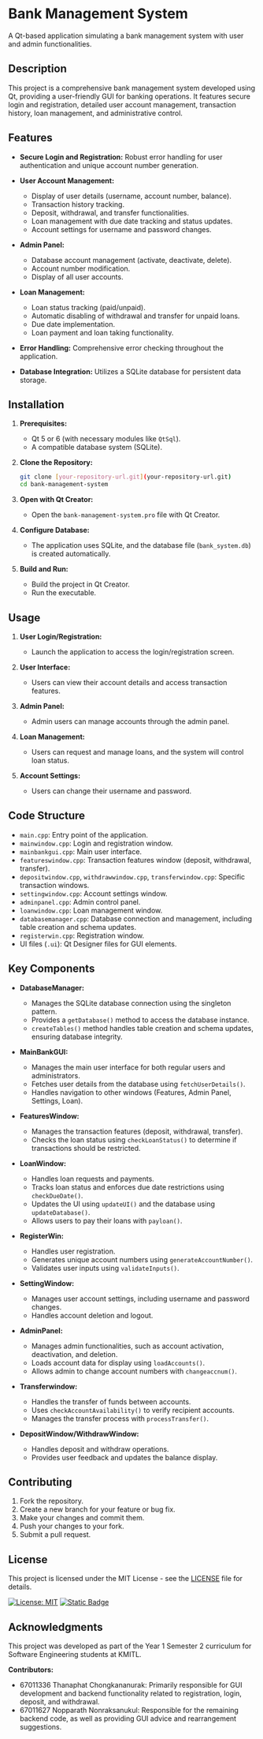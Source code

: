 # Bank Management System

A Qt-based application simulating a bank management system with user and admin functionalities.

## Description

This project is a comprehensive bank management system developed using Qt, providing a user-friendly GUI for banking operations. It features secure login and registration, detailed user account management, transaction history, loan management, and administrative control.

## Features

-   **Secure Login and Registration:** Robust error handling for user authentication and unique account number generation.

-   **User Account Management:**
    -   Display of user details (username, account number, balance).
    -   Transaction history tracking.
    -   Deposit, withdrawal, and transfer functionalities.
    -   Loan management with due date tracking and status updates.
    -   Account settings for username and password changes.
-   **Admin Panel:**
    -   Database account management (activate, deactivate, delete).
    -   Account number modification.
    -   Display of all user accounts.
-   **Loan Management:**
    -   Loan status tracking (paid/unpaid).
    -   Automatic disabling of withdrawal and transfer for unpaid loans.
    -   Due date implementation.
    -   Loan payment and loan taking functionality.
-   **Error Handling:** Comprehensive error checking throughout the application.
-   **Database Integration:** Utilizes a SQLite database for persistent data storage.

## Installation

1.  **Prerequisites:**
    -   Qt 5 or 6 (with necessary modules like `QtSql`).
    -   A compatible database system (SQLite).
2.  **Clone the Repository:**

    ```bash
    git clone [your-repository-url.git](your-repository-url.git)
    cd bank-management-system
    ```

3.  **Open with Qt Creator:**
    -   Open the `bank-management-system.pro` file with Qt Creator.
4.  **Configure Database:**
    -   The application uses SQLite, and the database file (`bank_system.db`) is created automatically.
5.  **Build and Run:**
    -   Build the project in Qt Creator.
    -   Run the executable.

## Usage

1.  **User Login/Registration:**

    -   Launch the application to access the login/registration screen.

2.  **User Interface:**

    -   Users can view their account details and access transaction features.

3.  **Admin Panel:**

    -   Admin users can manage accounts through the admin panel.

4.  **Loan Management:**

    -   Users can request and manage loans, and the system will control loan status.

5.  **Account Settings:**

    -   Users can change their username and password.

## Code Structure

-   `main.cpp`: Entry point of the application.
-   `mainwindow.cpp`: Login and registration window.
-   `mainbankgui.cpp`: Main user interface.
-   `featureswindow.cpp`: Transaction features window (deposit, withdrawal, transfer).
-   `depositwindow.cpp`, `withdrawwindow.cpp`, `transferwindow.cpp`: Specific transaction windows.
-   `settingwindow.cpp`: Account settings window.
-   `adminpanel.cpp`: Admin control panel.
-   `loanwindow.cpp`: Loan management window.
-   `databasemanager.cpp`: Database connection and management, including table creation and schema updates.
-   `registerwin.cpp`: Registration window.
-   UI files (`.ui`): Qt Designer files for GUI elements.

## Key Components

-   **DatabaseManager:**

    -   Manages the SQLite database connection using the singleton pattern.
    -   Provides a `getDatabase()` method to access the database instance.
    -   `createTables()` method handles table creation and schema updates, ensuring database integrity.
-   **MainBankGUI:**

    -   Manages the main user interface for both regular users and administrators.
    -   Fetches user details from the database using `fetchUserDetails()`.
    -   Handles navigation to other windows (Features, Admin Panel, Settings, Loan).
-   **FeaturesWindow:**

    -   Manages the transaction features (deposit, withdrawal, transfer).
    -   Checks the loan status using `checkLoanStatus()` to determine if transactions should be restricted.
-   **LoanWindow:**

    -   Handles loan requests and payments.
    -   Tracks loan status and enforces due date restrictions using `checkDueDate()`.
    -   Updates the UI using `updateUI()` and the database using `updateDatabase()`.
    -   Allows users to pay their loans with `payloan()`.

-   **RegisterWin:**
    -   Handles user registration.
    -   Generates unique account numbers using `generateAccountNumber()`.
    -   Validates user inputs using `validateInputs()`.
-   **SettingWindow:**
    -   Manages user account settings, including username and password changes.
    -   Handles account deletion and logout.
-   **AdminPanel:**
    -   Manages admin functionalities, such as account activation, deactivation, and deletion.
    -   Loads account data for display using `loadAccounts()`.
    -   Allows admin to change account numbers with `changeaccnum()`.
-   **Transferwindow:**
    -   Handles the transfer of funds between accounts.
    -   Uses `checkAccountAvailability()` to verify recipient accounts.
    -   Manages the transfer process with `processTransfer()`.
-   **DepositWindow/WithdrawWindow:**
    -   Handles deposit and withdraw operations.
    -   Provides user feedback and updates the balance display.

## Contributing

1.  Fork the repository.
2.  Create a new branch for your feature or bug fix.
3.  Make your changes and commit them.
4.  Push your changes to your fork.
5.  Submit a pull request.

## License

This project is licensed under the MIT License - see the [LICENSE](https://github.com/SamDukJin/OOP_Proj-new-/blob/main/LICENSE) file for details.

[![License: MIT](https://img.shields.io/badge/License-MIT-red.svg)](https://github.com/SamDukJin/OOP_Proj-new-/blob/main/LICENSE) [![Static Badge](https://custom-icon-badges.demolab.com/badge/-OPENSORUCE-red?logo=heart&style=flat)]()

## Acknowledgments

This project was developed as part of the Year 1 Semester 2 curriculum for Software Engineering students at KMITL.

**Contributors:**

-   67011336 Thanaphat Chongkananurak: Primarily responsible for GUI development and backend functionality related to registration, login, deposit, and withdrawal.
-   67011627 Nopparath Nonraksanukul: Responsible for the remaining backend code, as well as providing GUI advice and rearrangement suggestions.
